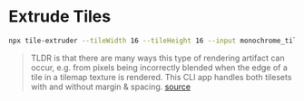 # Extrude Tiles

```bash
npx tile-extruder --tileWidth 16 --tileHeight 16 --input monochrome_tilemap_packed.png --output ../../../public/assets/monochrome_tilemap_extruded.png
```

> TLDR is that there are many ways this type of rendering artifact can occur, e.g. from pixels being incorrectly blended when the edge of a tile in a tilemap texture is rendered. This CLI app handles both tilesets with and without margin & spacing.
[source](https://github.com/sporadic-labs/tile-extruder)
